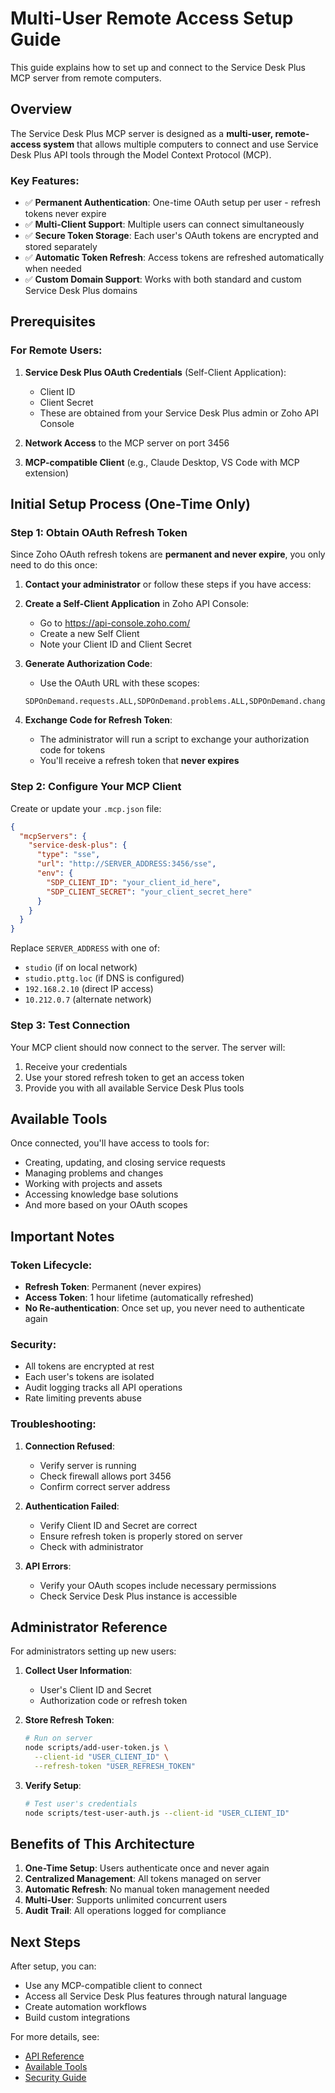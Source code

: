 # Multi-User Remote Access Setup Guide

This guide explains how to set up and connect to the Service Desk Plus MCP server from remote computers.

## Overview

The Service Desk Plus MCP server is designed as a **multi-user, remote-access system** that allows multiple computers to connect and use Service Desk Plus API tools through the Model Context Protocol (MCP).

### Key Features:
- ✅ **Permanent Authentication**: One-time OAuth setup per user - refresh tokens never expire
- ✅ **Multi-Client Support**: Multiple users can connect simultaneously
- ✅ **Secure Token Storage**: Each user's OAuth tokens are encrypted and stored separately
- ✅ **Automatic Token Refresh**: Access tokens are refreshed automatically when needed
- ✅ **Custom Domain Support**: Works with both standard and custom Service Desk Plus domains

## Prerequisites

### For Remote Users:
1. **Service Desk Plus OAuth Credentials** (Self-Client Application):
   - Client ID
   - Client Secret
   - These are obtained from your Service Desk Plus admin or Zoho API Console

2. **Network Access** to the MCP server on port 3456

3. **MCP-compatible Client** (e.g., Claude Desktop, VS Code with MCP extension)

## Initial Setup Process (One-Time Only)

### Step 1: Obtain OAuth Refresh Token

Since Zoho OAuth refresh tokens are **permanent and never expire**, you only need to do this once:

1. **Contact your administrator** or follow these steps if you have access:
   
2. **Create a Self-Client Application** in Zoho API Console:
   - Go to https://api-console.zoho.com/
   - Create a new Self Client
   - Note your Client ID and Client Secret

3. **Generate Authorization Code**:
   - Use the OAuth URL with these scopes:
   ```
   SDPOnDemand.requests.ALL,SDPOnDemand.problems.ALL,SDPOnDemand.changes.ALL,SDPOnDemand.projects.ALL,SDPOnDemand.assets.ALL,SDPOnDemand.solutions.ALL,SDPOnDemand.setup.READ,SDPOnDemand.general.ALL
   ```

4. **Exchange Code for Refresh Token**:
   - The administrator will run a script to exchange your authorization code for tokens
   - You'll receive a refresh token that **never expires**

### Step 2: Configure Your MCP Client

Create or update your `.mcp.json` file:

```json
{
  "mcpServers": {
    "service-desk-plus": {
      "type": "sse",
      "url": "http://SERVER_ADDRESS:3456/sse",
      "env": {
        "SDP_CLIENT_ID": "your_client_id_here",
        "SDP_CLIENT_SECRET": "your_client_secret_here"
      }
    }
  }
}
```

Replace `SERVER_ADDRESS` with one of:
- `studio` (if on local network)
- `studio.pttg.loc` (if DNS is configured)
- `192.168.2.10` (direct IP access)
- `10.212.0.7` (alternate network)

### Step 3: Test Connection

Your MCP client should now connect to the server. The server will:
1. Receive your credentials
2. Use your stored refresh token to get an access token
3. Provide you with all available Service Desk Plus tools

## Available Tools

Once connected, you'll have access to tools for:
- Creating, updating, and closing service requests
- Managing problems and changes
- Working with projects and assets
- Accessing knowledge base solutions
- And more based on your OAuth scopes

## Important Notes

### Token Lifecycle:
- **Refresh Token**: Permanent (never expires)
- **Access Token**: 1 hour lifetime (automatically refreshed)
- **No Re-authentication**: Once set up, you never need to authenticate again

### Security:
- All tokens are encrypted at rest
- Each user's tokens are isolated
- Audit logging tracks all API operations
- Rate limiting prevents abuse

### Troubleshooting:

1. **Connection Refused**:
   - Verify server is running
   - Check firewall allows port 3456
   - Confirm correct server address

2. **Authentication Failed**:
   - Verify Client ID and Secret are correct
   - Ensure refresh token is properly stored on server
   - Check with administrator

3. **API Errors**:
   - Verify your OAuth scopes include necessary permissions
   - Check Service Desk Plus instance is accessible

## Administrator Reference

For administrators setting up new users:

1. **Collect User Information**:
   - User's Client ID and Secret
   - Authorization code or refresh token

2. **Store Refresh Token**:
   ```bash
   # Run on server
   node scripts/add-user-token.js \
     --client-id "USER_CLIENT_ID" \
     --refresh-token "USER_REFRESH_TOKEN"
   ```

3. **Verify Setup**:
   ```bash
   # Test user's credentials
   node scripts/test-user-auth.js --client-id "USER_CLIENT_ID"
   ```

## Benefits of This Architecture

1. **One-Time Setup**: Users authenticate once and never again
2. **Centralized Management**: All tokens managed on server
3. **Automatic Refresh**: No manual token management needed
4. **Multi-User**: Supports unlimited concurrent users
5. **Audit Trail**: All operations logged for compliance

## Next Steps

After setup, you can:
- Use any MCP-compatible client to connect
- Access all Service Desk Plus features through natural language
- Create automation workflows
- Build custom integrations

For more details, see:
- [API Reference](./API_REFERENCE.md)
- [Available Tools](./MCP_TOOLS.md)
- [Security Guide](./SECURITY.md)